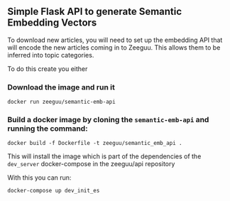 ## Simple Flask API to generate Semantic Embedding Vectors

To download new articles, you will need to set up the embedding API that will encode the new articles coming in to Zeeguu. This allows them to be inferred into topic categories.

To do this create you either 

### Download the image and run it 

```
docker run zeeguu/semantic-emb-api
```


### Build a docker image by cloning the `semantic-emb-api` and running the command: 

```
docker build -f Dockerfile -t zeeguu/semantic_emb_api .
```

This will install the image which is part of the dependencies of the `dev_server` docker-compose in the zeeguu/api repository

With this you can run:

```
docker-compose up dev_init_es
```

